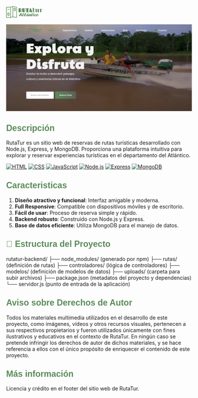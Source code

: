 ![Rutatur](/imgs/rutatur-logo.png)

![Portada Rutatur](/imgs/portada%20.png)

## <span style="font-family: 'Poppins', sans-serif; font-size:23px; color: #5B8C5A; font-weight: 700;">**Descripción**</span>

RutaTur es un sitio web de reservas de rutas turísticas desarrollado con Node.js, Express, y MongoDB. Proporciona una plataforma intuitiva para explorar y reservar experiencias turísticas en el departamento del Atlántico.

[![HTML](https://img.shields.io/badge/HTML5-E34F26?style=for-the-badge&logo=html5&logoColor=white)](https://developer.mozilla.org/en-US/docs/Web/HTML) [![CSS](https://img.shields.io/badge/CSS3-1572B6?style=for-the-badge&logo=css3&logoColor=white)](https://developer.mozilla.org/en-US/docs/Web/CSS) [![JavaScript](https://img.shields.io/badge/JavaScript-F7DF1E?style=for-the-badge&logo=javascript&logoColor=black)](https://developer.mozilla.org/en-US/docs/Web/JavaScript) [![Node.js](https://img.shields.io/badge/Node.js-339933?style=for-the-badge&logo=nodedotjs&logoColor=white)](https://nodejs.org/) [![Express](https://img.shields.io/badge/Express-000000?style=for-the-badge&logo=express&logoColor=white)](https://expressjs.com/) [![MongoDB](https://img.shields.io/badge/MongoDB-47A248?style=for-the-badge&logo=mongodb&logoColor=white)](https://www.mongodb.com/)

## <span style="font-family: 'Poppins', sans-serif; font-size:23px; color: #5B8C5A; font-weight: 700font-size:23px;">**Caracteristicas**</span>

1. **Diseño atractivo y funcional**: Interfaz amigable y moderna.
2. **Full Responsive**: Compatible con dispositivos móviles y de escritorio.
3. **Fácil de usar**: Proceso de reserva simple y rápido.
4. **Backend robusto**: Construido con Node.js y Express.
5. **Base de datos eficiente**: Utiliza MongoDB para el manejo de datos.

## <span style="font-family: 'Poppins', sans-serif; font-size:23px; color: #5B8C5A; font-weight: 700 font-size:23px;">**🚀 Estructura del Proyecto**</span>


rutatur-backend/
├── node_modules/       (generado por npm)
├── rutas/              (definición de rutas)
├── controladores/      (lógica de controladores)
├── modelos/            (definición de modelos de datos)
├── uploads/            (carpeta para subir archivos)
├── package.json        (metadatos del proyecto y dependencias)
└── servidor.js         (punto de entrada de la aplicación)


## <span style=" font-family: 'Poppins', sans-serif; font-size:23px; color: #5B8C5A; font-weight: 700 font-size:23px;">**Aviso sobre Derechos de Autor**</span>
Todos los materiales multimedia utilizados en el desarrollo de este proyecto, como imágenes, vídeos y otros recursos visuales, pertenecen a sus respectivos propietarios y fueron utilizados únicamente con fines ilustrativos y educativos en el contexto de RutaTur. En ningún caso se pretende infringir los derechos de autor de dichos materiales, y se hace referencia a ellos con el único propósito de enriquecer el contenido de este proyecto.

## <span style=" font-family: 'Poppins', sans-serif; font-size:23px; color: #5B8C5A; font-weight: 700 font-size:23px;">**Más información**</span>
Licencia y crédito en el footer del sitio web de RutaTur.
